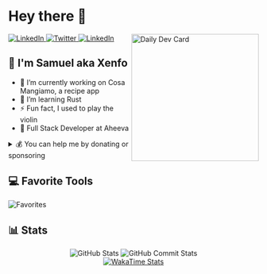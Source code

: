 # Hey there 👋

<div align="left">
  <a href="https://linkedin.com/in/samuel-corsi-house" target="_blank" rel="noreferrer">
    <img
      src="https://img.shields.io/badge/LinkedIn-%230077B5.svg?logo=linkedin&logoColor=white&style=for-the-badge"
      alt="LinkedIn"
    />
  </a>
  <a href="https://twitter.com/xenfodev" target="_blank" rel="noreferrer">
    <img
      src="https://img.shields.io/badge/Twitter-%231DA1F2.svg?logo=Twitter&logoColor=white&style=for-the-badge"
      alt="Twitter"
    />
  </a>
  <a href="https://stackoverflow.com/users/12584990" target="_blank" rel="noreferrer">
    <img
      src="https://img.shields.io/badge/-Stackoverflow-FE7A16?logo=stack-overflow&logoColor=white&style=for-the-badge"
      alt="LinkedIn"
    />
  </a>

  <a href="https://app.daily.dev/Xenfo" target="_blank" rel="noreferrer">
    <img
      src="https://api.daily.dev/devcards/58a19e7d8d2346238ec398d4ed088232.png"
      alt="Daily Dev Card"
      width="256"
      align="right"
    />
  </a>
</div>

## 💫 I'm Samuel aka Xenfo

- 🔭 I’m currently working on Cosa Mangiamo, a recipe app
- 🌱 I’m learning Rust
- ⚡ Fun fact, I used to play the violin
- 🏢 Full Stack Developer at Aheeva

<details>
  <summary>💰 You can help me by donating or sponsoring</summary>

  [![Ko-Fi](https://img.shields.io/badge/Ko--fi-F16061?style=for-the-badge&logo=ko-fi&logoColor=white)](https://ko-fi.com/xenfo)
  [![Github Sponsors](https://img.shields.io/badge/sponsor-30363D?style=for-the-badge&logo=GitHub-Sponsors&logoColor=#EA4AAA)](https://github.com/sponsors/Xenfo)
</details>

## 💻 Favorite Tools

![Favorites](https://skillicons.dev/icons?i=typescript,rust,go,prisma,nextjs,tailwind,docker,vercel)

## 📊 Stats

<div align="center">
  <img
    src="https://github-readme-stats.vercel.app/api?username=Xenfo&hide_border=true&include_all_commits=true&count_private=true&show_icons=true&bg_color=1e1e2e&text_color=cdd6f4&icon_color=cba6f7&title_color=94e2d5&border_radius=10"
    alt="GitHub Stats"
  />
  <img
    src="https://github-readme-streak-stats.herokuapp.com/?user=Xenfo&hide_border=true&background=1e1e2e&currStreakNum=cdd6f4&sideNums=D9E0EE&currStreakLabel=cdd6f4&sideLabels=cdd6f4&ring=94e2d5&fire=cba6f7&dates=a6adc8&border_radius=10"
    alt="GitHub Commit Stats"
  />
</div>
<div align="center">
  <a href="https://wakatime.com/@Xenfo" target="_blank" rel="noreferrer">
    <img
      src="https://github-readme-stats.vercel.app/api/wakatime?username=Xenfo&langs_count=5&hide_border=true&bg_color=1e1e2e&text_color=cdd6f4&title_color=94e2d5&border_radius=10"
      alt="WakaTime Stats"
    />
  </a>
</div>

